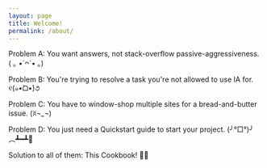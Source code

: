 ```yaml
---
layout: page
title: Welcome!
permalink: /about/
---
```


Problem A: You want answers, not stack-overflow passive-aggressiveness. ( ｡ •`ᴖ´• ｡)

Problem B: You're trying to resolve a task you're not allowed to use IA for. ୧(๑•̀ᗝ•́)૭

Problem C: You have to window-shop multiple sites for a bread-and-butter issue. (ꐦ¬_¬)

Problem D: You just need a Quickstart guide to start your project. (╯°□°)╯︵┻━┻💢

Solution to all of them: This Cookbook! 🍪🍕
